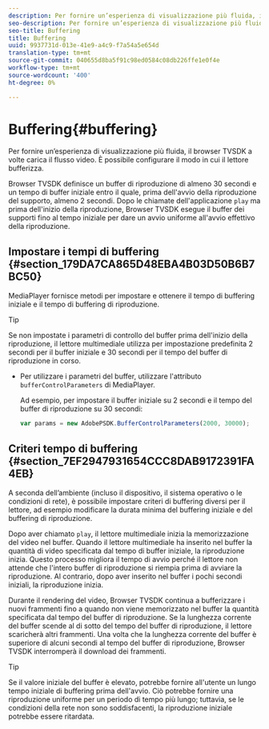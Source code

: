 ```yaml
---
description: Per fornire un’esperienza di visualizzazione più fluida, il browser TVSDK a volte carica il flusso video. È possibile configurare il modo in cui il lettore bufferizza.
seo-description: Per fornire un’esperienza di visualizzazione più fluida, il browser TVSDK a volte carica il flusso video. È possibile configurare il modo in cui il lettore bufferizza.
seo-title: Buffering
title: Buffering
uuid: 9937731d-013e-41e9-a4c9-f7a54a5e654d
translation-type: tm+mt
source-git-commit: 040655d8ba5f91c98ed0584c08db226ffe1e0f4e
workflow-type: tm+mt
source-wordcount: '400'
ht-degree: 0%

---
```



# Buffering{#buffering}

Per fornire un’esperienza di visualizzazione più fluida, il browser TVSDK a volte carica il flusso video. È possibile configurare il modo in cui il lettore bufferizza.

Browser TVSDK definisce un buffer di riproduzione di almeno 30 secondi e un tempo di buffer iniziale entro il quale, prima dell&#39;avvio della riproduzione del supporto, almeno 2 secondi. Dopo le chiamate dell&#39;applicazione `play` ma prima dell&#39;inizio della riproduzione, Browser TVSDK esegue il buffer dei supporti fino al tempo iniziale per dare un avvio uniforme all&#39;avvio effettivo della riproduzione.

## Impostare i tempi di buffering {#section_179DA7CA865D48EBA4B03D50B6B7BC50}

MediaPlayer fornisce metodi per impostare e ottenere il tempo di buffering iniziale e il tempo di buffering di riproduzione.

>[!TIP]
>
>Se non impostate i parametri di controllo del buffer prima dell&#39;inizio della riproduzione, il lettore multimediale utilizza per impostazione predefinita 2 secondi per il buffer iniziale e 30 secondi per il tempo del buffer di riproduzione in corso.

* Per utilizzare i parametri del buffer, utilizzare l&#39;attributo `bufferControlParameters` di MediaPlayer.

   Ad esempio, per impostare il buffer iniziale su 2 secondi e il tempo del buffer di riproduzione su 30 secondi:

   ```js
   var params = new AdobePSDK.BufferControlParameters(2000, 30000);
   ```

## Criteri tempo di buffering {#section_7EF2947931654CCC8DAB9172391FA4EB}

A seconda dell’ambiente (incluso il dispositivo, il sistema operativo o le condizioni di rete), è possibile impostare criteri di buffering diversi per il lettore, ad esempio modificare la durata minima del buffering iniziale e del buffering di riproduzione.

Dopo aver chiamato `play`, il lettore multimediale inizia la memorizzazione del video nel buffer. Quando il lettore multimediale ha inserito nel buffer la quantità di video specificata dal tempo di buffer iniziale, la riproduzione inizia. Questo processo migliora il tempo di avvio perché il lettore non attende che l&#39;intero buffer di riproduzione si riempia prima di avviare la riproduzione. Al contrario, dopo aver inserito nel buffer i pochi secondi iniziali, la riproduzione inizia.

Durante il rendering del video, Browser TVSDK continua a bufferizzare i nuovi frammenti fino a quando non viene memorizzato nel buffer la quantità specificata dal tempo del buffer di riproduzione. Se la lunghezza corrente del buffer scende al di sotto del tempo del buffer di riproduzione, il lettore scaricherà altri frammenti. Una volta che la lunghezza corrente del buffer è superiore di alcuni secondi al tempo del buffer di riproduzione, Browser TVSDK interromperà il download dei frammenti.

>[!TIP]
>
>Se il valore iniziale del buffer è elevato, potrebbe fornire all&#39;utente un lungo tempo iniziale di buffering prima dell&#39;avvio. Ciò potrebbe fornire una riproduzione uniforme per un periodo di tempo più lungo; tuttavia, se le condizioni della rete non sono soddisfacenti, la riproduzione iniziale potrebbe essere ritardata.

